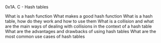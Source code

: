 0x1A. C - Hash tables

What is a hash function What makes a good hash function What is a hash table, how do they work and how to use them What is a collision and what are the main ways of dealing with collisions in the context of a hash table What are the advantages and drawbacks of using hash tables What are the most common use cases of hash tables
